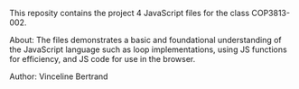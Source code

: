 This reposity contains the project 4 JavaScript files for the class COP3813-002.

About:
The files demonstrates a basic and foundational understanding of the JavaScript language
such as loop implementations, using JS functions for efficiency, and JS code for use in the browser.

Author: 
Vinceline Bertrand
